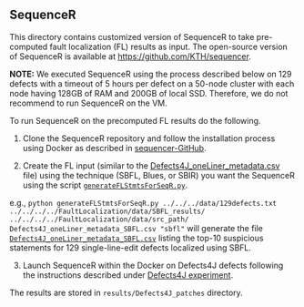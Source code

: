 ## SequenceR

This directory contains customized version of SequenceR to take pre-computed fault localization (FL) results as input.
The open-source version of SequenceR is available at https://github.com/KTH/sequencer.  

**NOTE:** We executed SequenceR using the process described below on 129 defects with a timeout of 5 hours per defect 
on a 50-node cluster with each node having 128GB of RAM and 200GB of local SSD. Therefore, we do not recommend to 
run SequenceR on the VM.

To run SequenceR on the precomputed FL results do the following. 

1. Clone the SequenceR repository and follow the installation process using Docker as described in [sequencer-GitHub](https://github.com/KTH/sequencer). 

2. Create the FL input (similar to the [Defects4J_oneLiner_metadata.csv](https://github.com/KTH/sequencer/blob/master/src/Defects4J_Experiment/Defects4J_oneLiner_metadata.csv) file) 
using the technique (SBFL, Blues, or SBIR) you want the SequenceR  using the script [`generateFLStmtsForSeqR.py`](https://github.com/LASER-UMASS/SBIR-ReplicationPackage/blob/main/AutomatedProgramRepair/src/apr-tools/sequencer/generateFLStmtsForSeqR.py).
 
e.g., `python generateFLStmtsForSeqR.py ../../../data/129defects.txt ../../../../FaultLocalization/data/SBFL_results/ ../../../../FaultLocalization/data/src_path/ Defects4J_oneLiner_metadata_SBFL.csv "sbfl"` will generate the file [`Defects4J_oneLiner_metadata_SBFL.csv`](https://github.com/LASER-UMASS/SBIR-ReplicationPackage/blob/main/AutomatedProgramRepair/src/apr-tools/sequencer/Defects4J_oneLiner_metadata_SBFL.csv) listing the top-10 suspicious statements for 129 single-line-edit defects localized using SBFL. 

3. Launch SequenceR within the Docker on Defects4J defects following the instructions described under [Defects4J experiment](https://github.com/KTH/sequencer#defects4j-experiment). 

The results are stored in `results/Defects4J_patches` directory. 
